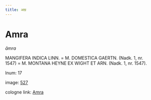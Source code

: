 ```yaml
---
title: आम्र
---
```


# Amra

<i>āmra</i>  <div n="P" /><bot>MANGIFERA INDICA LINN.</bot> = <bot>M. DOMESTICA GAERTN.</bot> (Nadk. 1, nr. <div n="lb" />1547) = <bot>M. MONTANA HEYNE EX WIGHT ET ARN.</bot> (Nadk. 1, nr. 1547).

lnum: 17

image: [527](https://www.sanskrit-lexicon.uni-koeln.de/scans/csl-apidev/servepdf.php?dict=snp&page=527)

cologne link: [Amra](https://sanskrit-lexicon.uni-koeln.de/scans/csl-apidev/getword.php?dict=snp&key=Amra)

